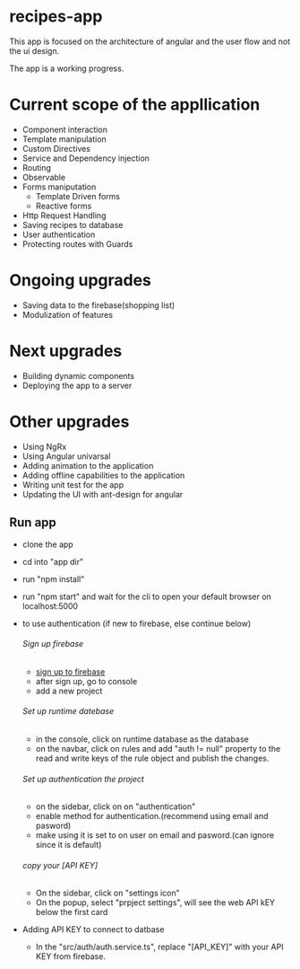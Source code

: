# recipes-app
This app is focused on the architecture of angular and the user flow and not the ui design.

The app is a working progress.

# Current scope of the appllication
 - Component interaction
 - Template manipulation
 - Custom Directives
 - Service and Dependency injection
 - Routing
 - Observable
 - Forms maniputation
    - Template Driven forms
    - Reactive forms
 - Http Request Handling
 - Saving recipes to database
 - User authentication
 - Protecting routes with Guards
    
# Ongoing upgrades
 - Saving data to the firebase(shopping list)
 - Modulization of features
 
# Next upgrades
 - Building dynamic components
 - Deploying the app to a server
 
# Other upgrades
 - Using NgRx
 - Using Angular univarsal
 - Adding animation to the application
 - Adding offline capabilities to the application
 - Writing unit test for the app
 - Updating the UI with ant-design for angular

## Run app
 - clone the app
 - cd into "app dir"
 - run "npm install"
 - run "npm start" and wait for the cli to open your default browser on localhost:5000
 - to use authentication (if new to firebase, else continue below)
    ###### Sign up firebase
     - [sign up to firebase](https://firebase.google.com/)
     - after sign up, go to console
     - add a new project

    ###### Set up runtime datebase
     - in the console, click on runtime database as the database
     - on the navbar, click on rules and add "auth != null" property to the read and write keys of the rule object and publish the changes.

    ###### Set up authentication the project
     - on the sidebar, click on on "authentication"
     - enable method for authentication.(recommend using email and pasword)
     - make using it is set to on user on email and pasword.(can ignore since it is default)
    
    ###### copy your [API KEY]
     - On the sidebar, click on "settings icon"
     - On the popup, select "prpject settings", will see the web API kEY below the first card

  - Adding API KEY to connect to datbase
     - In the "src/auth/auth.service.ts", replace "[API_KEY]" with your API KEY from firebase.
